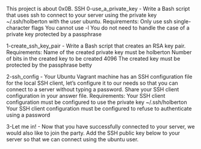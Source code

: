 This project is about 0x0B. SSH
0-use_a_private_key - Write a Bash script that uses ssh to connect to your server using the private key ~/.ssh/holberton with the user ubuntu.
Requirements:
Only use ssh single-character flags
You cannot use -l
You do not need to handle the case of a private key protected by a passphrase

1-create_ssh_key_pair - Write a Bash script that creates an RSA key pair.
Requirements:
Name of the created private key must be holberton
Number of bits in the created key to be created 4096
The created key must be protected by the passphrase betty

2-ssh_config - Your Ubuntu Vagrant machine has an SSH configuration file for the local SSH client, let’s configure it to our needs so that you can connect to a server without typing a password. Share your SSH client configuration in your answer file.
Requirements:
Your SSH client configuration must be configured to use the private key ~/.ssh/holberton
Your SSH client configuration must be configured to refuse to authenticate using a password

3-Let me in! - Now that you have successfully connected to your server, we would also like to join the party.
Add the SSH public key below to your server so that we can connect using the ubuntu user.

